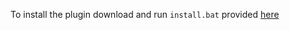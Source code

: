 To install the plugin download and run `install.bat` provided [here](https://github.com/pageuplt/CRLMPlugin/releases/latest/download/install.bat)